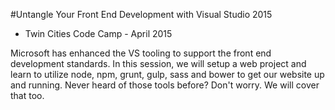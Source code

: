 #Untangle Your Front End Development with Visual Studio 2015
* Twin Cities Code Camp - April 2015

Microsoft has enhanced the VS tooling to support the front end development standards. In this session, we will setup a web project and learn to utilize node, npm, grunt, gulp, sass and bower to get our website up and running. Never heard of those tools before? Don't worry. We will cover that too.
